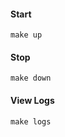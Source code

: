 #### Start
```shell
make up
```

#### Stop
```shell
make down
```

#### View Logs
```shell
make logs
```